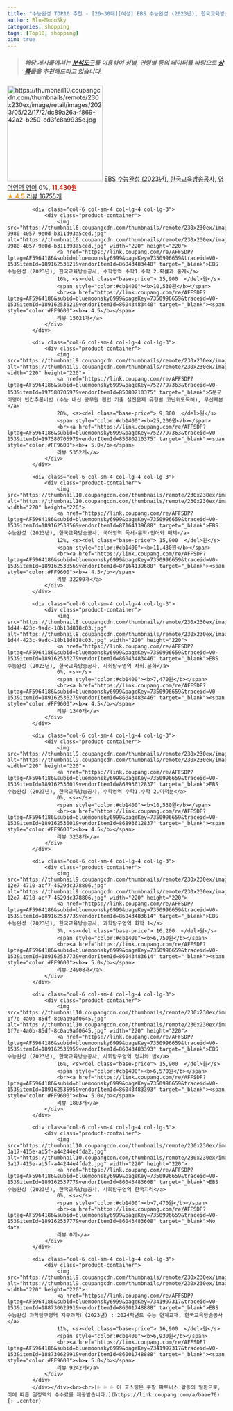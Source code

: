 ```yaml
---
title: "수능완성 TOP10 추천 - [20~30대][여성] EBS 수능완성 (2023년), 한국교육방송공사, 영어영역 영어"
author: BlueMoonSky
categories: shopping
tags: [Top10, shopping]
pin: true
---
```


> ##### 해당 게시물에서는 [**분석도구**](https://itemscout.io/)를 이용하여 **성별**, **연령별** 등의 데이터를 바탕으로 [**상품**](https://link.coupang.com/a/baae76)들을 추천해드리고 있습니다.
<div class="container"><div class="row">
            <div class="col-6 col-sm-4 col-lg-4 col-lg-3">
                <div class="product-container">
                    <img src="https://thumbnail10.coupangcdn.com/thumbnails/remote/230x230ex/image/retail/images/2023/05/22/17/2/dc89a26a-f869-42a2-b250-cd3fc8a9935e.jpg" alt="https://thumbnail10.coupangcdn.com/thumbnails/remote/230x230ex/image/retail/images/2023/05/22/17/2/dc89a26a-f869-42a2-b250-cd3fc8a9935e.jpg" width="220" height="220">
                    <a href="https://link.coupang.com/re/AFFSDP?lptag=AF5964186&subid=bluemoonsky6999&pageKey=7350996659&traceid=V0-153&itemId=18916253394&vendorItemId=86043483237" target="_blank">EBS 수능완성 (2023년), 한국교육방송공사, 영어영역 영어</a>
                    0%, <s></s> 
                    <span style="color:#cb1400"><b>11,430원</b></span>
                    <br><a href="https://link.coupang.com/re/AFFSDP?lptag=AF5964186&subid=bluemoonsky6999&pageKey=7350996659&traceid=V0-153&itemId=18916253394&vendorItemId=86043483237" target="_blank"><span style="color:#FF9600"><b>★ 4.5</b></span>
                    리뷰 16755개</a>
                </div>
            </div>
            
            <div class="col-6 col-sm-4 col-lg-4 col-lg-3">
                <div class="product-container">
                    <img src="https://thumbnail6.coupangcdn.com/thumbnails/remote/230x230ex/image/retail/images/2023/05/22/17/4/ebb6c389-9980-4057-9e0d-b311d93a5ced.jpg" alt="https://thumbnail6.coupangcdn.com/thumbnails/remote/230x230ex/image/retail/images/2023/05/22/17/4/ebb6c389-9980-4057-9e0d-b311d93a5ced.jpg" width="220" height="220">
                    <a href="https://link.coupang.com/re/AFFSDP?lptag=AF5964186&subid=bluemoonsky6999&pageKey=7350996659&traceid=V0-153&itemId=18916253621&vendorItemId=86043483440" target="_blank">EBS 수능완성 (2023년), 한국교육방송공사, 수학영역 수학1.수학 2.확률과 통계</a>
                    16%, <s><del class="base-price"> 15,900  </del>원</s> 
                    <span style="color:#cb1400"><b>10,530원</b></span>
                    <br><a href="https://link.coupang.com/re/AFFSDP?lptag=AF5964186&subid=bluemoonsky6999&pageKey=7350996659&traceid=V0-153&itemId=18916253621&vendorItemId=86043483440" target="_blank"><span style="color:#FF9600"><b>★ 4.5</b></span>
                    리뷰 15021개</a>
                </div>
            </div>
            
            <div class="col-6 col-sm-4 col-lg-4 col-lg-3">
                <div class="product-container">
                    <img src="https://thumbnail9.coupangcdn.com/thumbnails/remote/230x230ex/image/vendor_inventory/0728/9cef8d963e76c2f9f26b1852935758aa09280c24fabbb2d3bc32300cb7a1.jpg" alt="https://thumbnail9.coupangcdn.com/thumbnails/remote/230x230ex/image/vendor_inventory/0728/9cef8d963e76c2f9f26b1852935758aa09280c24fabbb2d3bc32300cb7a1.jpg" width="220" height="220">
                    <a href="https://link.coupang.com/re/AFFSDP?lptag=AF5964186&subid=bluemoonsky6999&pageKey=7527797363&traceid=V0-153&itemId=19758070597&vendorItemId=85080210375" target="_blank">5분구이영어 빈칸추론비법 (수능 내신 공무원 편입 기출 실전문제 유형별 고난위도독해), 무선제본</a>
                    20%, <s><del class="base-price"> 9,800  </del>원</s> 
                    <span style="color:#cb1400"><b>25,200원</b></span>
                    <br><a href="https://link.coupang.com/re/AFFSDP?lptag=AF5964186&subid=bluemoonsky6999&pageKey=7527797363&traceid=V0-153&itemId=19758070597&vendorItemId=85080210375" target="_blank"><span style="color:#FF9600"><b>★ 5.0</b></span>
                    리뷰 5352개</a>
                </div>
            </div>
            
            <div class="col-6 col-sm-4 col-lg-4 col-lg-3">
                <div class="product-container">
                    <img src="https://thumbnail10.coupangcdn.com/thumbnails/remote/230x230ex/image/vendor_inventory/4140/67587da024811afc56478c8e58cf87a923fa981ff46abefd934128094f11.jpg" alt="https://thumbnail10.coupangcdn.com/thumbnails/remote/230x230ex/image/vendor_inventory/4140/67587da024811afc56478c8e58cf87a923fa981ff46abefd934128094f11.jpg" width="220" height="220">
                    <a href="https://link.coupang.com/re/AFFSDP?lptag=AF5964186&subid=bluemoonsky6999&pageKey=7350996659&traceid=V0-153&itemId=18916253856&vendorItemId=87164139688" target="_blank">EBS 수능완성 (2023년), 한국교육방송공사, 국어영역 독서·문학·언어와 매체</a>
                    12%, <s><del class="base-price"> 15,900  </del>원</s> 
                    <span style="color:#cb1400"><b>11,430원</b></span>
                    <br><a href="https://link.coupang.com/re/AFFSDP?lptag=AF5964186&subid=bluemoonsky6999&pageKey=7350996659&traceid=V0-153&itemId=18916253856&vendorItemId=87164139688" target="_blank"><span style="color:#FF9600"><b>★ 4.5</b></span>
                    리뷰 32299개</a>
                </div>
            </div>
            
            <div class="col-6 col-sm-4 col-lg-4 col-lg-3">
                <div class="product-container">
                    <img src="https://thumbnail8.coupangcdn.com/thumbnails/remote/230x230ex/image/retail/images/2023/05/22/17/6/291d4542-1d44-423c-9adc-18b18d818c03.jpg" alt="https://thumbnail8.coupangcdn.com/thumbnails/remote/230x230ex/image/retail/images/2023/05/22/17/6/291d4542-1d44-423c-9adc-18b18d818c03.jpg" width="220" height="220">
                    <a href="https://link.coupang.com/re/AFFSDP?lptag=AF5964186&subid=bluemoonsky6999&pageKey=7350996659&traceid=V0-153&itemId=18916253627&vendorItemId=86043483446" target="_blank">EBS 수능완성 (2023년), 한국교육방송공사, 사회탐구영역 사회.문화</a>
                    0%, <s></s> 
                    <span style="color:#cb1400"><b>7,470원</b></span>
                    <br><a href="https://link.coupang.com/re/AFFSDP?lptag=AF5964186&subid=bluemoonsky6999&pageKey=7350996659&traceid=V0-153&itemId=18916253627&vendorItemId=86043483446" target="_blank"><span style="color:#FF9600"><b>★ 4.5</b></span>
                    리뷰 1340개</a>
                </div>
            </div>
            
            <div class="col-6 col-sm-4 col-lg-4 col-lg-3">
                <div class="product-container">
                    <img src="https://thumbnail9.coupangcdn.com/thumbnails/remote/230x230ex/image/vendor_inventory/d9ab/abf9c4fa10bad182863529b20769694cc3cc9ca31651f2500977db88edb4.png" alt="https://thumbnail9.coupangcdn.com/thumbnails/remote/230x230ex/image/vendor_inventory/d9ab/abf9c4fa10bad182863529b20769694cc3cc9ca31651f2500977db88edb4.png" width="220" height="220">
                    <a href="https://link.coupang.com/re/AFFSDP?lptag=AF5964186&subid=bluemoonsky6999&pageKey=7350996659&traceid=V0-153&itemId=18916253601&vendorItemId=86893612837" target="_blank">EBS 수능완성 (2023년), 한국교육방송공사, 수학영역 수학1.수학 2.미적분</a>
                    0%, <s></s> 
                    <span style="color:#cb1400"><b>10,530원</b></span>
                    <br><a href="https://link.coupang.com/re/AFFSDP?lptag=AF5964186&subid=bluemoonsky6999&pageKey=7350996659&traceid=V0-153&itemId=18916253601&vendorItemId=86893612837" target="_blank"><span style="color:#FF9600"><b>★ 4.5</b></span>
                    리뷰 3238개</a>
                </div>
            </div>
            
            <div class="col-6 col-sm-4 col-lg-4 col-lg-3">
                <div class="product-container">
                    <img src="https://thumbnail9.coupangcdn.com/thumbnails/remote/230x230ex/image/retail/images/2023/05/22/17/1/c4ce83a1-12e7-4710-acf7-4529dc378806.jpg" alt="https://thumbnail9.coupangcdn.com/thumbnails/remote/230x230ex/image/retail/images/2023/05/22/17/1/c4ce83a1-12e7-4710-acf7-4529dc378806.jpg" width="220" height="220">
                    <a href="https://link.coupang.com/re/AFFSDP?lptag=AF5964186&subid=bluemoonsky6999&pageKey=7350996659&traceid=V0-153&itemId=18916253773&vendorItemId=86043483614" target="_blank">EBS 수능완성 (2023년), 한국교육방송공사, 과학탐구영역 화학 1</a>
                    3%, <s><del class="base-price"> 16,200  </del>원</s> 
                    <span style="color:#cb1400"><b>6,750원</b></span>
                    <br><a href="https://link.coupang.com/re/AFFSDP?lptag=AF5964186&subid=bluemoonsky6999&pageKey=7350996659&traceid=V0-153&itemId=18916253773&vendorItemId=86043483614" target="_blank"><span style="color:#FF9600"><b>★ 5.0</b></span>
                    리뷰 24908개</a>
                </div>
            </div>
            
            <div class="col-6 col-sm-4 col-lg-4 col-lg-3">
                <div class="product-container">
                    <img src="https://thumbnail10.coupangcdn.com/thumbnails/remote/230x230ex/image/retail/images/2023/05/22/17/1/ea67f765-1f7e-4a0b-85df-8c0ab9af0645.jpg" alt="https://thumbnail10.coupangcdn.com/thumbnails/remote/230x230ex/image/retail/images/2023/05/22/17/1/ea67f765-1f7e-4a0b-85df-8c0ab9af0645.jpg" width="220" height="220">
                    <a href="https://link.coupang.com/re/AFFSDP?lptag=AF5964186&subid=bluemoonsky6999&pageKey=7350996659&traceid=V0-153&itemId=18916253595&vendorItemId=86043483393" target="_blank">EBS 수능완성 (2023년), 한국교육방송공사, 사회탐구영역 정치와 법</a>
                    16%, <s><del class="base-price"> 15,900  </del>원</s> 
                    <span style="color:#cb1400"><b>6,570원</b></span>
                    <br><a href="https://link.coupang.com/re/AFFSDP?lptag=AF5964186&subid=bluemoonsky6999&pageKey=7350996659&traceid=V0-153&itemId=18916253595&vendorItemId=86043483393" target="_blank"><span style="color:#FF9600"><b>★ 5.0</b></span>
                    리뷰 1803개</a>
                </div>
            </div>
            
            <div class="col-6 col-sm-4 col-lg-4 col-lg-3">
                <div class="product-container">
                    <img src="https://thumbnail10.coupangcdn.com/thumbnails/remote/230x230ex/image/retail/images/2023/05/22/17/4/c461275d-3a17-415e-ab5f-a44244e4fda2.jpg" alt="https://thumbnail10.coupangcdn.com/thumbnails/remote/230x230ex/image/retail/images/2023/05/22/17/4/c461275d-3a17-415e-ab5f-a44244e4fda2.jpg" width="220" height="220">
                    <a href="https://link.coupang.com/re/AFFSDP?lptag=AF5964186&subid=bluemoonsky6999&pageKey=7350996659&traceid=V0-153&itemId=18916253777&vendorItemId=86043483608" target="_blank">EBS 수능완성 (2023년), 한국교육방송공사, 사회탐구영역 한국지리</a>
                    0%, <s></s> 
                    <span style="color:#cb1400"><b>7,470원</b></span>
                    <br><a href="https://link.coupang.com/re/AFFSDP?lptag=AF5964186&subid=bluemoonsky6999&pageKey=7350996659&traceid=V0-153&itemId=18916253777&vendorItemId=86043483608" target="_blank">No data
                    리뷰 0개</a>
                </div>
            </div>
            
            <div class="col-6 col-sm-4 col-lg-4 col-lg-3">
                <div class="product-container">
                    <img src="https://thumbnail9.coupangcdn.com/thumbnails/remote/230x230ex/image/vendor_inventory/bbc5/f2b43915cf8b03da83a16671b029a396267dd4dcb00feeea1ac3287a5ef5.png" alt="https://thumbnail9.coupangcdn.com/thumbnails/remote/230x230ex/image/vendor_inventory/bbc5/f2b43915cf8b03da83a16671b029a396267dd4dcb00feeea1ac3287a5ef5.png" width="220" height="220">
                    <a href="https://link.coupang.com/re/AFFSDP?lptag=AF5964186&subid=bluemoonsky6999&pageKey=7341997317&traceid=V0-153&itemId=18873062991&vendorItemId=86001748888" target="_blank">EBS 수능완성 과학탐구영역 지구과학Ⅰ (2023년) : 2024학년도 수능 연계교재, 한국교육방송공사</a>
                    11%, <s><del class="base-price"> 16,900  </del>원</s> 
                    <span style="color:#cb1400"><b>6,930원</b></span>
                    <br><a href="https://link.coupang.com/re/AFFSDP?lptag=AF5964186&subid=bluemoonsky6999&pageKey=7341997317&traceid=V0-153&itemId=18873062991&vendorItemId=86001748888" target="_blank"><span style="color:#FF9600"><b>★ 5.0</b></span>
                    리뷰 9242개</a>
                </div>
            </div>
            </div></div><br><br>[💦 💦 💦 이 포스팅은 쿠팡 파트너스 활동의 일환으로, 이에 따른 일정액의 수수료를 제공받습니다.](https://link.coupang.com/a/baae76){: .center}